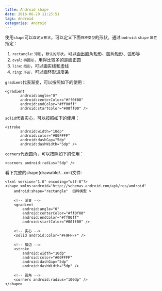 ```yaml
---
title: Android shape
date: 2016-06-20 11:25:51
tags: Android
categories: Android
---
```


使用`shape`可以`自定义形状`，可以定义下面`四种类型`的形状，通过`android:shape` `属性`指定：
1. `rectangle`: `矩形`，`默认的形状`，可以画出直角矩形、圆角矩形、弧形等
2. `oval`: `椭圆形`，用得比较多的是画正圆
3. `line`: `线形`，可以画实线和虚线
4. `ring`: `环形`，可以画环形进度条

`gradient`代表渐变，可以按照如下的使用：
<!-- more -->
```
<gradient
       android:angle="0"
       android:centerColor="#ff0f00"
       android:endColor="#ff00ff"
       android:startColor="#00ff00" />

```

`solid`代表实心，可以按照如下的使用：
```
<stroke
       android:width="10dp"
       android:color="#00FFFF"
       android:dashGap="5dp"
       android:dashWidth="5dp" />
```

`corners`代表圆角，可以按照如下的使用：
```
<corners android:radius="5dp" />
```

看下完整的shape(drawable/...xml)文件:
```
<?xml version="1.0" encoding="utf-8"?>
<shape xmlns:android="http://schemas.android.com/apk/res/android"
    android:shape="rectangle"  四种类型 >
    
    <!-- 渐变 -->
    <gradient
        android:angle="0"
        android:centerColor="#ff0f00"
        android:endColor="#ff00ff"
        android:startColor="#00ff00" />

    <!-- 实心 -->
    <solid android:color="#F0FFFF" />

    <!-- 描边 -->
    <stroke
        android:width="10dp"
        android:color="#00FFFF"
        android:dashGap="5dp"
        android:dashWidth="5dp" />

    <!-- 圆角 -->
    <corners android:radius="100dp" />
</shape>
```